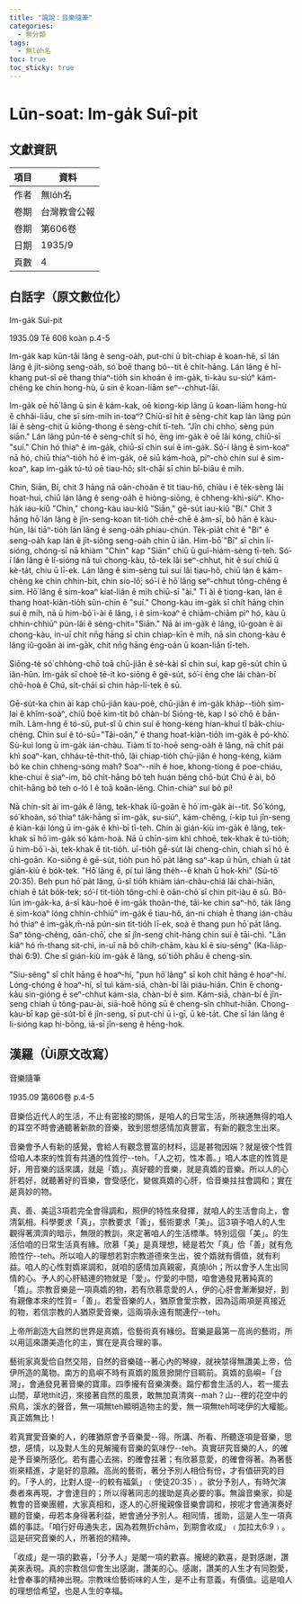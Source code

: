 ```yaml
---
title: "論說：音樂隨筆"
categories:
  - 無分類
tags:
  - 無lo̍h名
toc: true
toc_sticky: true
---
```


# Lūn-soat: Im-ga̍k Suî-pit

## 文獻資訊

| 項目 | 資料 |
|---|---|
| 作者 | 無lo̍h名 |
| 卷期 | 台灣教會公報 |
| 卷期 | 第606卷 |
| 日期 | 1935/9 |
| 頁數 | 4 |

## 白話字（原文數位化）

Im-ga̍k Suî-pit

1935.09 Tē 606 koàn p.4-5

Im-ga̍k kap kūn-tāi lâng ê seng-oa̍h, put-chí ū bi̍t-chiap ê koan-hē, sī lán lâng ê ji̍t-siông seng-oa̍h, só͘ boē thang bô--tit ê chi̍t-hāng. Lán lâng ê hī-khang put-sî oē thang thiaⁿ-tio̍h sin khoán ê im-ga̍k, tì-kàu su-siúⁿ kám-chêng ke chin hong-hù, ū sin ê koan-liām seⁿ--chhut-lâi.

Im-ga̍k oē hō͘ lâng ū sin ê kám-kak, oē kiong-kip lâng ū koan-liām hong-hù ê chhâi-liāu, che sī sím-mi̍h in-toaⁿ? Chiū-sī hit ê sèng-chit kap lán lâng pún lâi ê sèng-chit ū kiōng-thong ê sèng-chit tī-teh. "Jîn chi chho͘, sèng pún siān." Lán lâng pún-té ê sèng-chit sī hó, ēng im-ga̍k ê oē lâi kóng, chiū-sī "suí." Chin hó thiaⁿ ê im-ga̍k, chiū-sī chin suí ê im-ga̍k. Só͘-í lâng ê sim-koaⁿ nā hó, chiū thiaⁿ-tio̍h hó ê im-ga̍k, oē siū kám-hoà, piⁿ-chò chin suí ê sim-koaⁿ, kap im-ga̍k tú-tú oē tiau-hô; si̍t-chāi sī chin bî-biāu ê mi̍h.

Chin, Siān, Bí, chit 3 hāng nā oân-choân ē tit tiau-hô, chiàu i ê te̍k-sèng lâi hoat-hui, chiū lán lâng ê seng-oa̍h ē hiòng-siōng, ē chheng-khì-siùⁿ. Kho-ha̍k iau-kiû "Chin," chong-kàu iau-kiû "Siān," gē-su̍t iau-kiû "Bí." Chit 3 hāng hō͘ lán lâng ê jîn-seng-koan tit-tio̍h chē-chē ê àm-sī, bô hān ê kàu-hùn, lâi tiāⁿ-tio̍h lán lâng ê seng-oa̍h phiau-chún. Te̍k-pia̍t chit ê "Bí" ê seng-oa̍h kap lán ê ji̍t-siông seng-oa̍h chin ū iân. Him-bō͘ "Bí" sī chin lí-sióng, chóng-sī nā khiàm "Chin" kap "Siān" chiū ū guî-hiám-sèng tī-teh. Só͘-í lán lâng ê lí-sióng nā tuì chong-kàu, tō-tek lâi seⁿ-chhut, hit ê suí chiū ū kè-ta̍t, chiu ū lī-ek. Lán lâng ê sim-sèng tuì suí lâi tiau-hô, chiū lán ê kám-chêng ke chin chhin-bi̍t, chin sio-lō͘; só͘-í ē hō͘ lâng seⁿ-chhut tông-chêng ê sim. Hō͘ lâng ê sim-koaⁿ kiat-liân ê mi̍h chiū-sī "ài." Tī ài ê tiong-kan, lán ē thang hoat-kiàn-tio̍h sûn-chin ê "suí." Chong-kàu im-ga̍k sī chi̍t hāng chin suí ê mi̍h, nā ū him-bō͘ ì-ài ê lâng, i ê sim-koaⁿ ē chiām-chiām pìⁿ hó, kàu ū chhin-chhiūⁿ pún-lâi ê sèng-chit="Siān." Nā ài im-ga̍k ê lâng, iû-goàn ē ài chong-kàu, in-uī chit nn̄g hāng sī chin chiap-kīn ê mi̍h, nā sìn chong-kàu ê lâng iû-goân ài im-ga̍k, chit nn̄g hāng éng-oán ū koan-liân tī-teh.

Siōng-tè só͘ chhòng-chō toā chū-jiân ê sè-kài sī chin suí, kap gē-su̍t chin ū iân-hūn. Im-ga̍k sī choè tē-it ko-siōng ê gē-su̍t, só͘-í ēng che lâi chàn-bí chō-hoà ê Chú, si̍t-chāi sī chin ha̍p-lí-tek ê sū.

Gē-su̍t-ka chin ài kap chū-jiân kau-poê, chū-jiân ê im-ga̍k kha̍p--tio̍h sim-lai ê khîm-soàⁿ, chiū boē kìm-tit bô chàn-bí Siōng-tè, kap I só͘ chō ê bān-mi̍h. Lâm-hng ê tó-sū, put-sî ū chin suí ê hong-kéng hian-khui tī ba̍k-chiu-chêng. Chin suí ê tó-sū="Tâi-oân," ē thang hoat-kiàn-tio̍h im-ga̍k ê pó-khò͘. Sù-kuì long ū im-ga̍k ián-chàu. Tiàm tī to͘-hoē seng-oa̍h ê lâng, nā chi̍t pái khì soaⁿ-kan, chháu-tē-thit-thô, lâi chiap-tio̍h chū-jiân ê hong-kéng, kiám bô ke chin chheng-sóng mah? Soaⁿ--ni̍h ê hoe, khong-tiong ê poe-chiáu, khe-chuí ê siaⁿ-im, bô chi̍t-hāng bô teh huán bêng chō-bu̍t Chú ê ài, bô chi̍t-hāng bô teh o-ló I ê toā koân-lêng. Chin-chiàⁿ suí bô pí!

Nā chin-si̍t ài im-ga̍k ê lâng, tek-khak iû-goân ē hō͘ im-ga̍k ài--tit. Só͘ kóng, só͘ khoàn, só͘ thiaⁿ ta̍k-hāng sī im-ga̍k, su-siúⁿ, kám-chêng, í-ki̍p tuì jîn-seng ê kiàn-kái lóng ū im-ga̍k ê khì-bī tī-teh. Chin ài gián-kiù im-ga̍k ê lâng, tek-khak sī hō͘ im-ga̍k só͘ kám-hoà. Nā ū chīn-sim khì chhoē, tek-khak ē tú-tio̍h; ū him-bō͘ ì-ài, tek-khak ē tit-tio̍h. uī-tio̍h gē-su̍t lâi cheng-chìn, chiah sī hó ê chì-goān. Ko-siōng ê gē-su̍t, tio̍h pun hō͘ pa̍t lâng saⁿ-kap ū hūn, chiah ū ta̍t gián-kiù ê bo̍k-tek. "Hō͘ lâng ê, pí tuì lâng the̍h--ê khah ū hok-khì" (Sù-tô͘ 20:35). Beh pun hō͘ pa̍t lâng, ū-sî tio̍h khiàm ián-chàu-chiá lâi chài-hiān, chiah ē ta̍t bo̍k-tek; só͘-í tit-tio̍h tông-chì ê oān-chō͘ sī chin pit-iàu ê sū. Bô-lūn im-ga̍k-ka, á-sī kàu-hoē ê im-ga̍k thoân-thé, tāi-ke chin saⁿ-hô, ta̍k lâng ê sim-koaⁿ lóng chhin-chhiūⁿ im-ga̍k ē tiau-hô, án-ni chiah ē thang ián-chàu hó thiaⁿ ê im-ga̍k,m̄-nā pún-sin tit-tio̍h lī-ek, soà ē thang pun hō͘ pa̍t lâng. Saⁿ tông-chêng, oān-chō͘, che sī jîn-seng chi̍t-hāng chin suí ê tāi-chì. "Lán kiâⁿ hó m̄-thang sit-chì, in-uī nā bô chi̍h-chām, kàu kî ē siu-sêng" (Ka-lia̍p-thài 6:9). Che sī gián-kiù im-ga̍k ê lâng, só͘ tio̍h phāu ê cheng-sîn.

"Siu-sêng" sī chi̍t hāng ê hoaⁿ-hí, "pun hō͘ lâng" sī koh chi̍t hāng ê hoaⁿ-hí. Lóng-chóng ê hoaⁿ-hí, sī tuì kám-siā, chàn-bí lâi piáu-hiān. Chin ē chong-kàu sìn-gióng ē seⁿ-chhut kám-sia, chàn-bí ê sim. Kám-siā, chàn-bí ê jîn-seng chiah ū tông-pau-ài, siā-hoē hōng sū ê cheng-sîn chhut-hiān. Chong-kàu-bī kap gē-su̍t-bī ê jîn-seng, sī put-chi ū ì-gī, ū kè-ta̍t. Che sī lán lâng ê li-sióng kap hi-bōng, iā-sī jîn-seng ê hēng-hok.

## 漢羅（Ùi原文改寫）

音樂隨筆

1935.09 第606卷 p.4-5

音樂佮近代人的生活，不止有密接的關係，是咱人的日常生活，所袂通無得的咱人的耳空不時會通聽著新款的音樂，致到思想感情加真豐富，有新的觀念生出來。

音樂會予人有新的感覺，會給人有觀念豐富的材料，這是甚物因端？就是彼个性質佮咱人本來的性質有共通的性質佇--teh。「人之初，性本善。」咱人本底的性質是好，用音樂的話來講，就是「媠」。真好聽的音樂，就是真媠的音樂。所以人的心肝若好，就聽著好的音樂，會受感化，變做真媠的心肝，佮音樂拄拄會調和；實在是真妙的物。

真、善、美這3項若完全會得調和，照伊的特性來發揮，就咱人的生活會向上，會清氣相。科學要求「真」，宗教要求「善」，藝術要求「美」。這3項予咱人的人生觀得著濟濟的暗示，無限的教訓，來定著咱人的生活標準。特別這個「美」。的生活佮咱的日常生活真有緣。欣慕「美」是真理想，總是若欠「真」佮「善」就有危險性佇--teh。所以咱人的理想若對宗教道德來生出，彼个媠就有價值，就有利益。咱人的心性對媠來調和，就咱的感情加真親密，真燒lo̍h；所以會予人生出同情的心。予人的心肝結連的物就是「愛」。佇愛的中間，咱會通發見著純真的「媠」。宗教音樂是一項真媠的物，若有欣慕意愛的人，伊的心肝會漸漸變好，到有親像本來的性質=「善」。若愛音樂的人，猶原會愛宗教，因為這兩項是真接近的物，若信宗教的人猶原愛音樂，這兩項永遠有關連佇--teh。

上帝所創造大自然的世界是真媠，佮藝術真有緣份。音樂是最第一高尚的藝術，所以用這來讚美造化的主，實在是真合理的事。

藝術家真愛佮自然交陪，自然的音樂磕--著心內的琴線，就袂禁得無讚美上帝，佮伊所造的萬物。南方的島嶼不時有真媠的風景掀開佇目睭前。真媠的島嶼=「台灣」，會通發見著音樂的寶庫。四季攏有音樂演奏。踮佇都會生活的人，若一擺去山間，草地thit迌，來接著自然的風景，敢無加真清爽--mah？山--裡的花空中的飛鳥，溪水的聲音，無一項無teh顯明造物主的愛，無一項無teh呵咾伊的大權能。真正媠無比！

若真實愛音樂的人，的確猶原會予音樂愛--得。所講、所看、所聽逐項是音樂，思想，感情，以及對人生的見解攏有音樂的氣味佇--teh。真實研究音樂的人，的確是予音樂所感化。若有盡心去揣，的確會拄著；有欣慕意愛，的確會得著。為著藝術來精進，才是好的意願。高尚的藝術，著分予別人相佮有份，才有值研究的目的。「予人的，比對人提--的較有福氣」﹙使徒20:35﹚。欲分予別人，有時欠演奏者來再現，才會達目的；所以得著同志的援助是真必要的事。無論音樂家，抑是教會的音樂團體，大家真相和，逐人的心肝攏親像音樂會調和，按呢才會通演奏好聽的音樂，毋若本身得著利益，紲會通分予別人。相同情，援助，這是人生一項真媠的事誌。「咱行好毋通失志，因為若無折chām，到期會收成」﹙加拉太6:9﹚。這是研究音樂的人，所著抱的精神。

「收成」是一項的歡喜，「分予人」是閣一項的歡喜。攏總的歡喜，是對感謝，讚美來表現。真的宗教信仰會生出感謝，讚美的心。感謝，讚美的人生才有同胞愛，社會奉事的精神出現。宗教味佮藝術味的人生，是不止有意義，有價值。這是咱人的理想佮希望，也是人生的幸福。
